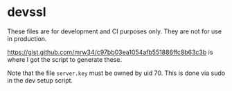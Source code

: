 # devssl

These files are for development and CI purposes only.
They are not for use in production.

https://gist.github.com/mrw34/c97bb03ea1054afb551886ffc8b63c3b is where I got the script to generate these.

Note that the file `server.key` must be owned by uid 70.  This is done via sudo in the dev setup script.